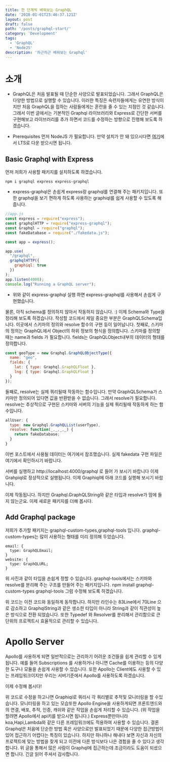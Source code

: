 ```yaml
---
title: 한 단계씩 배워보는 GraphQL
date: '2018-01-01T23:46:37.121Z'
layout: post
draft: false
path: '/posts/graphql-start/'
category: 'Development'
tags:
  - 'GraphQL'
  - 'NodeJS'
description: '차근차근 배워보는 Graphql'
---
```


# 소개

- GraphQL은 처음 발표될 때 단순한 사양으로 발표되었습니다. 그래서 GraphQL은 다양한 방법으로 실행할 수 있습니다. 이러한 특징은 숙련자들에게는 유연한 방식이지만 처음 GraphQL을 접하는 사람들에게는 혼란을 줄 수 있는 지점인 것 같습니다. 그래서 이번 글에서는 기본적인 Graphql 라이브러리와 Express로 간단한 서버를 구현해보고 라이브러리를 추가 하면서 코드를 수정하는 방향으로 진행해 보도록 하겠습니다.

- Prerequisites
  먼저 NodeJS 가 필요합니다. 만약 설치가 안 돼 있으시다면 [여기](https://nodejs.org/ko/)에서 LTS로 다운 받으시면 됩니다.

## Basic Graphql with Express

먼저 저희가 사용할 패키지를 설치하도록 하겠습니다.

`npm i graphql express express-graphql`

- express-graphql은 손쉽게 express랑 graphql를 연결해 주는 패키지입니다.
  또한 graphql을 보기 편하게 하도록 사용하는 graphiql를 쉽게 사용할 수 있도록 해줍니다.

```js
//app.js
const express = require("express");
const graphqlHTTP = require("express-graphql");
const Graphql = require("graphql");
const fakeDatabase = require("./fakedata.js");

const app = express();

app.use(
  "/graphql",
  graphqlHTTP({
    graphiql: true
  })
);
app.listen(4000);
console.log("Running a GraphQL server");
```

- 위와 같이 express-graphql 실행 하면 express-graphql를 사용해서 손쉽게 구현했습니다.

물론, 아직 schema를 정의하지 않아서 작동하지 않습니다. :)
이제 Schema와 Type을 정리해 보도록 하겠습니다.
작성할 코드에서 제일 중요한 부분은 GraphQLSchema입니다. 이곳에서 스키마의 정의와 resolve 함수의 구현 등이 일어납니다.
첫째로, 스키마의 정의는 GraphQL에서 Object의 하위 정보의 형식을 정의합니다.
스키마를 정의할 때는 name과 fields 가 필요합니다.
fields는 GraphQLObject내부의 데이터의 형태를 정의합니다.

```js
const geoType = new Graphql.GraphQLObjectType({
  name: "geo",
  fields: {
    lat: { type: Graphql.GraphQLFloat },
    lng: { type: Graphql.GraphQLFloat }
  }
});
```

둘째로, resolve는 실제 쿼리될때 작동하는 함수입니다.
만약 GraphQLSchema가 스키마만 정의되어 있다면 값을 반환받을 수 없습니다. 그래서 resolve가 필요합니다.
resolve는 추상적으로 구현된 스키마와 서버의 기능을 실제 쿼리될때 작동하게 하는 함수입니다.

```js
allUser: {
  type: new Graphql.GraphQLList(userType),
  resolve: function(_,_,_,_) {
    return fakeDatabase;
  }
}
```

이번 포스트에서 사용될 데이터는 여기에서 참조했습니다.
실제 fakedata 구현 파일은 여기에서 확인하시기 바랍니다.

서버를 실행하고 http://localhost:4000/graphql 로 들어 가 보시기 바랍니다
이제 Grahpiql로 정상적으로 실행됩니다. 이제 Graphiql에 아래 코드를 실행해 보시기 바랍니다.

이제 작동됩니다.
하지만 Graphql.GraphQLString와 같은 타입과 resolve가 맘에 들지 않는군요.
이제 새로운 패키지를 더해 봅시다.

## Add Graphql package

저희가 추가할 패키지는
graphql-custom-types,graphql-tools 입니다.
graphql-custom-types는 많이 사용하는 형태를 미리 정의해 두었습니다.

```gql
email: {
  type: GraphQLEmail;
}
website: {
  type: GraphQLURL;
}
```

위 사진과 같이 타입을 손쉽게 정할 수 있습니다.
graphql-tools에서는 스키마와 resolve를 분리해 주는 구조를 만들어 주는 패키지입니다.
npm install graphql-custom-types graphql-tools
그럼 수정해 보도록 하겠습니다.

위 코드는 이전 코드와 동일하게 동작합니다.
하지만 라인수는 83Line에서 70Line 으로 감소하고 GraphqlString과 같은 생소한 타입이 아니라 String과 같이 직관성이 높은 방식으로 전환 되었습니다. 또한 Typedef 와 Resolver를 분리해서 관리함으로 큰 단위의 프로젝트시 효율적으로 관리할 수 있습니다.

# Apollo Server

Apollo를 사용하게 되면 일반적으로는 관리하기 어려운 조건들을 쉽게 관리할 수 있게 됩니다. 예를 들어 Subscriptions 를 사용하거나 아니면 Cache를 이용하는 등의 다양한 도구나 모듈을 손쉽게 사용할 수 있습니다.
또한 Apollo는 Client에도 사용할 수 있는 프레임워크이지만 우리는 서버기준에서 Apollo를 사용하도록 하겠습니다.

이제 수정해 봅시다!

위 코드로 수정을 하고나면 Graphiql로 쿼리시 각 쿼리별로 추적및 모니터링을 할 수있습니다.
모니터링을 하고 있는 모습또한 Apollo Engine을 사용하게되면 프론트엔드와의 연결, 배포, 추적, 인증, 캐쉬와 같은 작업을 손쉽게 처리할 수 있습니다. (위 작업을 할려면 Apollo에서 api키를 받으시면 됩니다.)
Express뿐만아니라 koa,Hapi,Lambda와 같은 다른 프레임워크에도 적용하여 사용할 수 있습니다.
결론
Graphql은 처음에 단순한 방법 혹은 사양으로만 발표되었기 때문에 다양한 접근방법이 있어 접근하기 어렵다는 특징이 있습니다. 하지만 하나하나 해내다 보면 자신과 자신의 프로젝트에 맞는 방법을 찾게 되고 이전에 다른 방식보다 나은 경험을 줄 수 있다고 생각합니다.
위 글을 통해서 많은 사람이 Graphql에 접근하는데 조금이라도 도움이 되셨으면 합니다.
긴글 읽어 주셔서 감사합니다.
